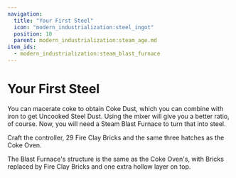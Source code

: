 ```yaml
---
navigation:
  title: "Your First Steel"
  icon: "modern_industrialization:steel_ingot"
  position: 10
  parent: modern_industrialization:steam_age.md
item_ids:
  - modern_industrialization:steam_blast_furnace
---
```


# Your First Steel

You can macerate coke to obtain Coke Dust, which you can combine with iron to get Uncooked Steel Dust. Using the mixer will give you a better ratio, of course. Now, you will need a Steam Blast Furnace to turn that into steel.

Craft the controller, 29 Fire Clay Bricks and the same three hatches as the Coke Oven.

The Blast Furnace's structure is the same as the Coke Oven's, with Bricks replaced by Fire Clay Bricks and one extra hollow layer on top.

<Recipe id="modern_industrialization:steam_age/fireclay/steam_blast_furnace" />

